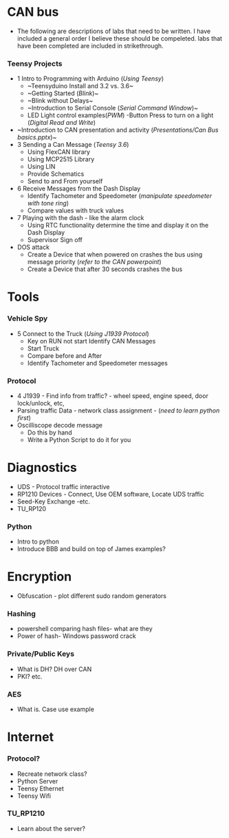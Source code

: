 # CAN bus
* The following are descriptions of labs that need to be written. I have included a general order I believe these should be compeleted.
labs that have been completed are included in strikethrough. 
### Teensy Projects
* 1 Intro to Programming with Arduino (_Using Teensy_)
	- ~Teensyduino Install and 3.2 vs. 3.6~
	- ~Getting Started (_Blink_)~
	- ~Blink without Delays~
	- ~Introduction to Serial Console (_Serial Command Window_)~
	- LED Light control examples(_PWM_)
		-Button Press to turn on a light (_Digital Read and Write_)
* ~Introduction to CAN presentation and activity (_Presentations/Can Bus basics.pptx_)~
* 3 Sending a Can Message (_Teensy 3.6_)
	- Using FlexCAN library
	- Using MCP2515 Library
	- Using LIN
	- Provide Schematics
	- Send to and From yourself
* 6 Receive Messages from the Dash Display
	- Identify Tachometer and Speedometer (_manipulate speedometer with tone ring_)
	- Compare values with truck values
* 7 Playing with the dash - like the alarm clock
	- Using RTC functionality determine the time and display it on the Dash Display
	- Supervisor Sign off
*  DOS attack
	- Create a Device that when powered on crashes the bus using message priority (_refer to the CAN powerpoint_)
	- Create a Device that after 30 seconds crashes the bus
# Tools
### Vehicle Spy
* 5 Connect to the Truck (_Using J1939 Protocol_)
	- Key on RUN not start Identify CAN Messages
	- Start Truck
	- Compare before and After
	- Identify Tachometer and Speedometer messages

### Protocol
* 4 J1939 - Find info from traffic? - wheel speed, engine speed, door lock/unlock, etc, 
* Parsing traffic Data - network class assignment - (_need to learn python first_)
* Oscilliscope decode message
	- Do this by hand
	- Write a Python Script to do it for you

# Diagnostics
* UDS - Protocol traffic interactive
* RP1210 Devices - Connect, Use OEM software, Locate UDS traffic
* Seed-Key Exchange -etc.
* TU_RP120 

### Python
* Intro to python
* Introduce BBB and build on top of James examples?





# Encryption
* Obfuscation - plot different sudo random generators
### Hashing
* powershell comparing hash files- what are they
* Power of hash- Windows password crack
### Private/Public Keys
* What is DH? DH over CAN
* PKI? etc.
### AES
* What is. Case use example

# Internet
### Protocol?
* Recreate network class?
* Python Server 
* Teensy Ethernet
* Teensy Wifi
### TU_RP1210
* Learn about the server?
